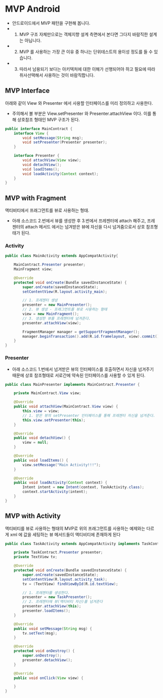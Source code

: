 # MVP Android
- 안드로이드에서 MVP 패턴을 구현해 봅니다.
- 1. MVP 구조 자체만으로는 객체지향 설계 측면에서 본다면 그다지 바람직한 설계는 아닙니다.
- 2. MVP 를 사용하는 가장 큰 이유 중 하나는 단위테스트의 용이성 정도를 들 수 있습니다.
- 3. 따라서 남용되기 보다는 아키텍처에 대한 이해가 선행되어야 하고 필요에 따라 취사선택해서 사용하는 것이 바람직합니다.

## MVP Interface
아래와 같이 View 와 Presenter 에서 사용할 인터페이스를 미리 정의하고 사용한다.
* 주의해서 볼 부분은 View.setPresenter 와 Presenter.attachView 이다. 이를 통해 상호참조 형태인 MVP 구조가 된다.
```java
public interface MainContract {
    interface View {
        void setMessage(String msg);
        void setPresenter(Presenter presenter);
    }

    interface Presenter {
        void attachView(View view);
        void detachView();
        void loadItems();
        void loadActivity(Context context);
    }
}
```

## MVP with Fragment
액티비티에서 프래그먼트를 뷰로 사용하는 형태.
* 아래 소스코드 2.번에서 뷰를 생성한 후 3.번에서 프레젠터에 attach 해주고, 프레젠터의 attach 메서드 에서는 넘겨받은 뷰에 자신을 다시 넘겨줌으로서 상호 참조형태가 된다.
### Activity
```java
public class MainActivity extends AppCompatActivity{

    MainContract.Presenter presenter;
    MainFragment view;

    @Override
    protected void onCreate(Bundle savedInstanceState) {
        super.onCreate(savedInstanceState);
        setContentView(R.layout.activity_main);

        // 1. 프레젠터 생성
        presenter = new MainPresenter();
        // 2. 뷰 생성 - 프래그먼트를 뷰로 사용하는 형태
        view = new MainFragment();
        // 3. 생성한 뷰를 프레젠터에 넘겨준다.
        presenter.attachView(view);

        FragmentManager manager = getSupportFragmentManager();
        manager.beginTransaction().add(R.id.framelayout, view).commit();
    }
}
```
### Presenter
* 아래 소스코드 1.번에서 넘겨받은 뷰의 인터페이스를 호출하면서 자신을 넘겨주기 때문에 상호 참조형태로 서로간에 약속된 인터페이스를 사용할 수 있게 된다.
```java
public class MainPresenter implements MainContract.Presenter {

    private MainContract.View view;

    @Override
    public void attachView(MainContract.View view) {
        this.view = view;
        // 1. 받은 뷰의 setPresenter 인터페이스를 통해 프레젠터 자신을 넘겨준다.
        this.view.setPresenter(this);
    }

    @Override
    public void detachView() {
        view = null;
    }

    @Override
    public void loadItems() {
        view.setMessage("Main Activity!!!");
    }

    @Override
    public void loadActivity(Context context) {
        Intent intent = new Intent(context, TaskActivity.class);
        context.startActivity(intent);
    }
}
```

## MVP with Activity
액티비티를 뷰로 사용하는 형태의 MVP로 위의 프래그먼트를 사용하는 예제와는 다르게 xml 에 값을 세팅하는 뷰 메서드들이 액티비티에 존재하게 된다
```java
public class TaskActivity extends AppCompatActivity implements TaskContract.View, View.OnClickListener{

    private TaskContract.Presenter presenter;
    private TextView tv;

    @Override
    protected void onCreate(Bundle savedInstanceState) {
        super.onCreate(savedInstanceState);
        setContentView(R.layout.activity_task);
        tv = (TextView) findViewById(R.id.textView);

        // 1. 프레젠터를 생성한다.
        presenter = new TaskPresenter();
        // 2. 프레젠터에 뷰(액티비티 자신)를 넘겨준다
        presenter.attachView(this);
        presenter.loadItems();
    }

    @Override
    public void setMessage(String msg) {
        tv.setText(msg);
    }

    @Override
    protected void onDestroy() {
        super.onDestroy();
        presenter.detachView();
    }

    @Override
    public void onClick(View view) {

    }
}
```